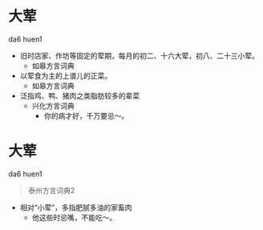 # 大荤
da6 huen1
+ 旧时店家、作坊等固定的荤期，每月的初二、十六大荤，初八、二十三小荤。
  * 如皋方言词典
+ 以荤食为主的上谱儿的正菜。
  * 如皋方言词典
+ 泛指鸡、鸭、猪肉之类脂肪较多的辈菜
  * 兴化方言词典
    - 你的病才好，千万要忌～。


# 大荤
da6 huen1
> 泰州方言词典2
- 相对“小荤”，多指肥腻多油的家畜肉
  - 他这些时忌嘴，不能吃～。